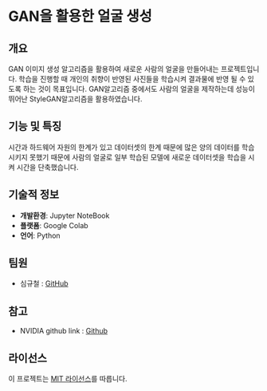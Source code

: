 # GAN을 활용한 얼굴 생성

## 개요
 GAN 이미지 생성 알고리즘을 활용하여 새로운 사람의 얼굴을 만들어내는 프로젝트입니다. 학습을 진행할 때 개인의 취향이 반영된 사진들을 학습시켜 결과물에 반영 될 수 있도록 하는 것이 목표입니다. GAN알고리즘 중에서도 사람의 얼굴을 제작하는데 성능이 뛰어난 StyleGAN알고리즘을 활용하였습니다.

## 기능 및 특징
 시간과 하드웨어 자원의 한계가 있고 데이터셋의 한계 때문에 많은 양의 데이터를 학습시키지 못했기 때문에 사람의 얼굴로 일부 학습된 모델에 새로운 데이터셋을 학습을 시켜 시간을 단축했습니다. 


## 기술적 정보
- **개발환경**: Jupyter NoteBook
- **플랫폼**: Google Colab
- **언어**: Python

## 팀원  
- 심규철 : [GitHub](https://github.com/sphy1597)

## 참고
- NVIDIA github link : [Github](https://github.com/NVlabs/stylegan2)

## 라이선스
이 프로젝트는 [MIT 라이선스](/path/to/license)를 따릅니다.
